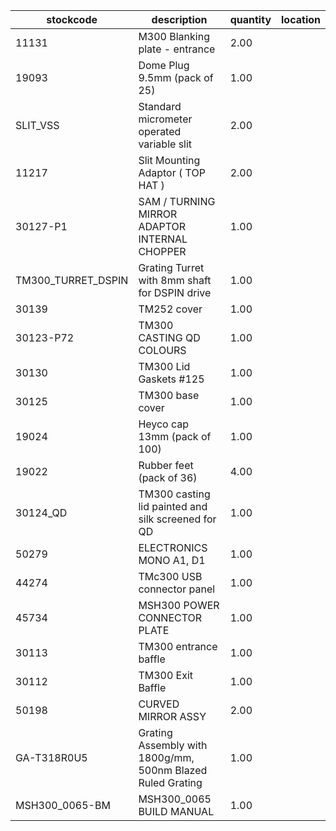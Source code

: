 |stockcode|description|quantity|location|
|---------|-----------|--------|--------|
|11131|M300 Blanking plate - entrance|2.00||
|19093|Dome Plug 9.5mm (pack of 25)|1.00||
|SLIT_VSS|Standard micrometer operated variable slit|2.00||
|11217|Slit Mounting Adaptor ( TOP HAT )|2.00||
|30127-P1|SAM / TURNING MIRROR ADAPTOR INTERNAL CHOPPER|1.00||
|TM300_TURRET_DSPIN|Grating Turret with 8mm shaft for DSPIN drive|1.00||
|30139|TM252 cover|1.00||
|30123-P72|TM300 CASTING QD COLOURS|1.00||
|30130|TM300 Lid Gaskets #125|1.00||
|30125|TM300 base cover|1.00||
|19024|Heyco cap 13mm (pack of 100)|1.00||
|19022|Rubber feet (pack of 36)|4.00||
|30124_QD|TM300 casting lid painted and silk screened for QD|1.00||
|50279|ELECTRONICS MONO A1, D1|1.00||
|44274|TMc300 USB connector panel|1.00||
|45734|MSH300 POWER CONNECTOR PLATE|1.00||
|30113|TM300 entrance baffle|1.00||
|30112|TM300 Exit Baffle|1.00||
|50198|CURVED MIRROR ASSY|2.00||
|GA-T318R0U5|Grating Assembly with 1800g/mm, 500nm Blazed Ruled Grating|1.00||
|MSH300_0065-BM|MSH300_0065 BUILD MANUAL|1.00||
